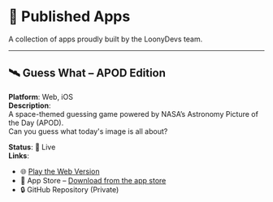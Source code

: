 # 🚀 Published Apps

A collection of apps proudly built by the LoonyDevs team.

---

## 🛰️ Guess What – APOD Edition

**Platform**: Web, iOS  
**Description**:  
A space-themed guessing game powered by NASA’s Astronomy Picture of the Day (APOD).  
Can you guess what today's image is all about?

**Status**: 🚀 Live  
**Links**:
- 🌐 [Play the Web Version](https://www.guesswhat-apod.space)
- 📱 App Store – [Download from the app store](https://apps.apple.com/us/app/guess-what-apod-edition/id6747625819)  
- 🔒 GitHub Repository (Private)
